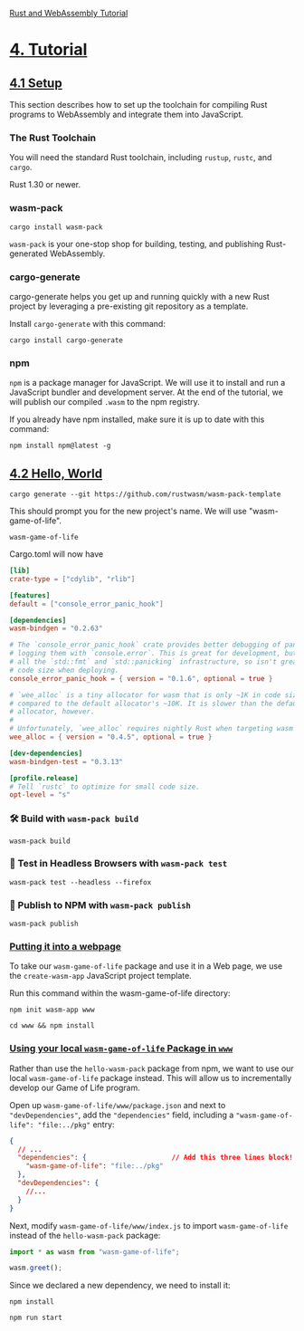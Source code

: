 [Rust and WebAssembly Tutorial](https://rustwasm.github.io/docs/book/)

[4. Tutorial](https://rustwasm.github.io/docs/book/game-of-life/introduction.html)
========================================================================================================================

[4.1 Setup](https://rustwasm.github.io/docs/book/game-of-life/setup.html)
------------------------------------------------------------------------------------------------------------------------

This section describes how to set up the toolchain for compiling Rust programs to WebAssembly and integrate them into JavaScript.

### The Rust Toolchain

You will need the standard Rust toolchain, including `rustup`, `rustc`, and `cargo`.

Rust 1.30 or newer.

### wasm-pack

`cargo install wasm-pack`

`wasm-pack` is your one-stop shop for building, testing, and publishing Rust-generated WebAssembly.

### cargo-generate

cargo-generate helps you get up and running quickly with a new Rust project by leveraging a pre-existing git repository as a template.

Install `cargo-generate` with this command:

`cargo install cargo-generate`

### npm

`npm` is a package manager for JavaScript.
We will use it to install and run a JavaScript bundler and development server.
At the end of the tutorial, we will publish our compiled `.wasm` to the npm registry.

If you already have npm installed, make sure it is up to date with this command:

`npm install npm@latest -g`

[4.2 Hello, World](https://rustwasm.github.io/docs/book/game-of-life/hello-world.html)
------------------------------------------------------------------------------------------------------------------------

`cargo generate --git https://github.com/rustwasm/wasm-pack-template`

This should prompt you for the new project's name. We will use "wasm-game-of-life".

`wasm-game-of-life`

Cargo.toml will now have
```toml
[lib]
crate-type = ["cdylib", "rlib"]

[features]
default = ["console_error_panic_hook"]

[dependencies]
wasm-bindgen = "0.2.63"

# The `console_error_panic_hook` crate provides better debugging of panics by
# logging them with `console.error`. This is great for development, but requires
# all the `std::fmt` and `std::panicking` infrastructure, so isn't great for
# code size when deploying.
console_error_panic_hook = { version = "0.1.6", optional = true }

# `wee_alloc` is a tiny allocator for wasm that is only ~1K in code size
# compared to the default allocator's ~10K. It is slower than the default
# allocator, however.
#
# Unfortunately, `wee_alloc` requires nightly Rust when targeting wasm for now.
wee_alloc = { version = "0.4.5", optional = true }

[dev-dependencies]
wasm-bindgen-test = "0.3.13"

[profile.release]
# Tell `rustc` to optimize for small code size.
opt-level = "s"
```

### 🛠️ Build with `wasm-pack build`

```
wasm-pack build
```

### 🔬 Test in Headless Browsers with `wasm-pack test`

```
wasm-pack test --headless --firefox
```

### 🎁 Publish to NPM with `wasm-pack publish`

```
wasm-pack publish
```

### [Putting it into a webpage](https://rustwasm.github.io/docs/book/game-of-life/hello-world.html#putting-it-into-a-web-page)

To take our `wasm-game-of-life` package and use it in a Web page, we use the `create-wasm-app` JavaScript project template.

Run this command within the wasm-game-of-life directory:

`npm init wasm-app www`

`cd www && npm install`

### [Using your local `wasm-game-of-life` Package in `www`](https://rustwasm.github.io/docs/book/game-of-life/hello-world.html#using-our-local-wasm-game-of-life-package-in-www)

Rather than use the `hello-wasm-pack` package from npm, we want to use our local `wasm-game-of-life` package instead.
This will allow us to incrementally develop our Game of Life program.

Open up `wasm-game-of-life/www/package.json` and next to `"devDependencies"`, add the `"dependencies"` field, including a `"wasm-game-of-life": "file:../pkg"` entry:
```json
{
  // ...
  "dependencies": {                     // Add this three lines block!
    "wasm-game-of-life": "file:../pkg"
  },
  "devDependencies": {
    //...
  }
}
```

Next, modify `wasm-game-of-life/www/index.js` to import `wasm-game-of-life` instead of the `hello-wasm-pack` package:

```javascript
import * as wasm from "wasm-game-of-life";

wasm.greet();
```

Since we declared a new dependency, we need to install it:

`npm install`

`npm run start`
